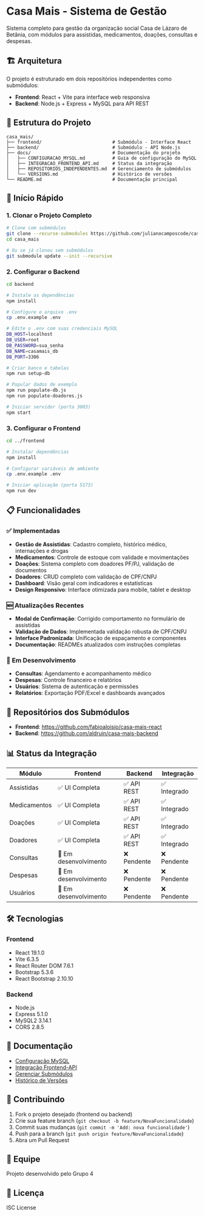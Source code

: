 # Casa Mais - Sistema de Gestão

Sistema completo para gestão da organização social Casa de Lázaro de Betânia, com módulos para assistidas, medicamentos, doações, consultas e despesas.

## 🏗️ Arquitetura

O projeto é estruturado em dois repositórios independentes como submódulos:

- **Frontend**: React + Vite para interface web responsiva
- **Backend**: Node.js + Express + MySQL para API REST

## 📁 Estrutura do Projeto

```
casa_mais/
├── frontend/                          # Submódulo - Interface React
├── backend/                           # Submódulo - API Node.js
├── docs/                              # Documentação do projeto
│   ├── CONFIGURACAO_MYSQL.md          # Guia de configuração do MySQL
│   ├── INTEGRACAO_FRONTEND_API.md     # Status da integração
│   ├── REPOSITORIOS_INDEPENDENTES.md  # Gerenciamento de submódulos
│   └── VERSIONS.md                    # Histórico de versões
└── README.md                          # Documentação principal
```

## 🚀 Início Rápido

### 1. Clonar o Projeto Completo

```bash
# Clone com submódulos
git clone --recurse-submodules https://github.com/julianocamposcode/casa_mais
cd casa_mais

# Ou se já clonou sem submódulos
git submodule update --init --recursive
```

### 2. Configurar o Backend

```bash
cd backend

# Instale as dependências
npm install

# Configure o arquivo .env
cp .env.example .env

# Edite o .env com suas credenciais MySQL
DB_HOST=localhost
DB_USER=root
DB_PASSWORD=sua_senha
DB_NAME=casamais_db
DB_PORT=3306

# Criar banco e tabelas
npm run setup-db

# Popular dados de exemplo
npm run populate-db.js
npm run populate-doadores.js

# Iniciar servidor (porta 3003)
npm start
```

### 3. Configurar o Frontend

```bash
cd ../frontend

# Instalar dependências
npm install

# Configurar variáveis de ambiente
cp .env.example .env

# Iniciar aplicação (porta 5173)
npm run dev
```

## 📋 Funcionalidades

### ✅ Implementadas

- **Gestão de Assistidas**: Cadastro completo, histórico médico, internações e drogas
- **Medicamentos**: Controle de estoque com validade e movimentações
- **Doações**: Sistema completo com doadores PF/PJ, validação de documentos
- **Doadores**: CRUD completo com validação de CPF/CNPJ
- **Dashboard**: Visão geral com indicadores e estatísticas
- **Design Responsivo**: Interface otimizada para mobile, tablet e desktop

### 🆕 Atualizações Recentes

- **Modal de Confirmação**: Corrigido comportamento no formulário de assistidas
- **Validação de Dados**: Implementada validação robusta de CPF/CNPJ
- **Interface Padronizada**: Unificação de espaçamento e componentes
- **Documentação**: READMEs atualizados com instruções completas

### 🚧 Em Desenvolvimento

- **Consultas**: Agendamento e acompanhamento médico
- **Despesas**: Controle financeiro e relatórios
- **Usuários**: Sistema de autenticação e permissões
- **Relatórios**: Exportação PDF/Excel e dashboards avançados

## 🔗 Repositórios dos Submódulos

- **Frontend**: https://github.com/fabioaloisio/casa-mais-react
- **Backend**: https://github.com/aldruin/casa-mais-backend

## 📊 Status da Integração

| Módulo       | Frontend              | Backend     | Integração   |
| ------------ | --------------------- | ----------- | ------------ |
| Assistidas   | ✅ UI Completa        | ✅ API REST | ✅ Integrado |
| Medicamentos | ✅ UI Completa        | ✅ API REST | ✅ Integrado |
| Doações      | ✅ UI Completa        | ✅ API REST | ✅ Integrado |
| Doadores     | ✅ UI Completa        | ✅ API REST | ✅ Integrado |
| Consultas    | 🚧 Em desenvolvimento | ❌ Pendente | ❌ Pendente  |
| Despesas     | 🚧 Em desenvolvimento | ❌ Pendente | ❌ Pendente  |
| Usuários     | 🚧 Em desenvolvimento | ❌ Pendente | ❌ Pendente  |

## 🛠️ Tecnologias

### Frontend

- React 19.1.0
- Vite 6.3.5
- React Router DOM 7.6.1
- Bootstrap 5.3.6
- React Bootstrap 2.10.10

### Backend

- Node.js
- Express 5.1.0
- MySQL2 3.14.1
- CORS 2.8.5

## 📖 Documentação

- [Configuração MySQL](./docs/CONFIGURACAO_MYSQL.md)
- [Integração Frontend-API](./docs/INTEGRACAO_FRONTEND_API.md)
- [Gerenciar Submódulos](./docs/REPOSITORIOS_INDEPENDENTES.md)
- [Histórico de Versões](./docs/VERSIONS.md)

## 🤝 Contribuindo

1. Fork o projeto desejado (frontend ou backend)
2. Crie sua feature branch (`git checkout -b feature/NovaFuncionalidade`)
3. Commit suas mudanças (`git commit -m 'Add: nova funcionalidade'`)
4. Push para a branch (`git push origin feature/NovaFuncionalidade`)
5. Abra um Pull Request

## 👥 Equipe

Projeto desenvolvido pelo Grupo 4

## 📝 Licença

ISC License
